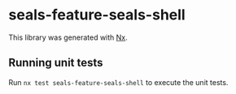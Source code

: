 # seals-feature-seals-shell

This library was generated with [Nx](https://nx.dev).

## Running unit tests

Run `nx test seals-feature-seals-shell` to execute the unit tests.
